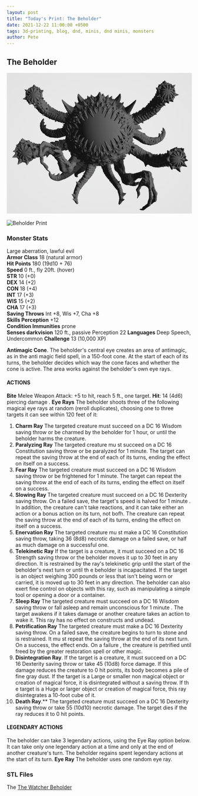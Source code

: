 ```yaml
---
layout: post
title: "Today's Print: The Beholder"
date: 2021-12-22 11:00:00 +0500
tags: 3d-printing, blog, dnd, minis, dnd minis, monsters
author: Pete
---
```

## The Beholder

![Beholder Model](/images/blog_beholder-the-watcher.png)

![Beholder Print](/images/blog_beholder-the-watcher_print.png)

### Monster Stats
Large aberration, lawful evil<br/>
**Armor Class** 18 (natural armor)<br/>
**Hit Points** 180 (19d10 + 76)<br/>
**Speed** 0 ft., fly 20ft. (hover)<br/>
**STR** 10 (+0)<br/>
**DEX** 14 (+2)<br/>
**CON** 18 (+4)<br/>
**INT** 17 (+3)<br/>
**WIS** 15 (+2)<br/>
**CHA** 17 (+3)<br/>
**Saving Throws** lnt +8, Wis +7, Cha +8<br/>
**Skills Perception** +12<br/>
**Condition Immunities** prone<br/>
**Senses darkvision** 120 ft., passive Perception 22
**Languages** Deep Speech, Undercommon
**Challenge** 13 (10,000 XP)

**Antimagic Cone**. The beholder's central eye creates an area of
antimagic, as in the anti magic field spell, in a 150-foot cone. At
the start of each of its turns, the beholder decides which way
the cone faces and whether the cone is active. The area works
against the beholder's own eye rays.

#### ACTIONS
**Bite** Melee Weapon Attack: +5 to hit, reach 5 ft., one target.
**Hit**: 14 (4d6) piercing damage .
**Eye Rays** The beholder shoots three of the following magical eye rays at random (reroll duplicates), choosing one to three targets it can see within 120 feet of it:
1. **Charm Ray** The targeted creature must succeed on a DC 16 Wisdom saving throw or be charmed by the beholder for 1 hour, or until the beholder harms the creature.
2. **Paralyzing Ray** The targeted creature mu st succeed on a DC 16 Constitution saving throw or be paralyzed for 1 minute. The target can repeat the saving throw at the end of each of its turns, ending the effect on itself on a success.
3. **Fear Ray** The targeted creature must succeed on a DC 16 Wisdom saving throw or be frightened for 1 minute. The target can repeat the saving throw at the end of each of its turns, ending the effect on itself on a success.
4. **Slowing Ray** The targeted creature must succeed on a DC 16 Dexterity saving throw. On a failed save, the target's speed is halved for 1 minute . In addition, the creature can't take reactions, and it can take either an action or a bonus action on its turn, not bofh. The creature can repeat the saving
throw at the end of each of its turns, ending the effect on itself on a success.
5. **Enervation Ray** The targeted creature mu st make a DC 16 Constitution saving throw, taking 36 (8d8) necrotic damage on a failed save, or half as much damage on a successful one.
6. **Telekinetic Ray** If the target is a creature, it must succeed on a DC 16 Strength saving throw or the beholder moves it up to 30 feet in any direction. It is restrained by the ray's telekinetic grip until the start of the beholder's next turn or until th e beholder is incapacitated.  If the target is an object weighing 300 pounds or less that isn't being worn or carried, it is moved up to 30 feet in any direction. The beholder can also exert fine control on objects with this ray, such as manipulating a simple tool or opening a door or a container.
7. **Sleep Ray** The targeted creature must succeed on a DC 16 Wisdom saving throw or fall asleep and remain unconscious
for 1 minute . The target awakens if it takes damage or another creature takes an action to wake it. This ray has no effect on constructs and undead.
8. **Petrification Ray** The targeted creature must make a DC 16 Dexterity saving throw. On a failed save, the creature begins to turn to stone and is  restrained. It mu st repeat the saving throw at the end of its next turn. On a success, the effect ends. On a failure , the creature is petrified until freed by the greater restoration spell or other magic.
9. **Disintegration Ray**. If the target is a creature, it must succeed on a DC 16 Dexterity saving throw or take 45 (10d8) force damage. If this damage reduces the creature to 0 hit points, its body becomes a pile of fine gray dust. If the target is a Large or smaller non magical object or
creation of magical force, it is disintegrated without a saving throw. If th e target is a Huge or larger object or creation of magical force, this ray disintegrates a 10-foot cube of it.
10. **Death Ray**.** The targeted creature must succeed on a DC
16 Dexterity saving throw or take 55 (10d10) necrotic damage.
The target dies if the ray reduces it to 0 hit points.

#### LEGENDARY ACTIONS
The beholder can take 3 legendary actions, using the Eye Ray option below. It can take only one legendary action at a time and only at the end of another creature's turn. The beholder regains spent legendary actions at the start of its turn. **Eye Ray** The beholder uses one random eye ray.

### STL Files
The [The Watcher Beholder](https://www.myminifactory.com/object/3d-print-the-watcher-141033)
